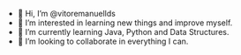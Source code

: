 - 👋 Hi, I’m @vitoremanuellds
- 👀 I’m interested in learning new things and improve myself.
- 🌱 I’m currently learning Java, Python and Data Structures.
- 💞️ I’m looking to collaborate in everything I can.

<!---
vitoremanuellds/vitoremanuellds is a ✨ special ✨ repository because its `README.md` (this file) appears on your GitHub profile.
You can click the Preview link to take a look at your changes.
--->
